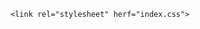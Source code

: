 <!DOCTYPE html>
<html lang="en">
<head>
    <meta charset="UTF-8">
    <meta name="viewport" content="width=device-width, initial-scale=1.0">
    <title>Document</title>

    <link rel="stylesheet" herf="index.css">
</head>
<body>
    <div class="container">
        <dot-container>
            <div class="dot"></div>
            <div class="dot"></div>
            <div class="dot"></div>
        </dot-container>
    </div>
</body>
</html>
